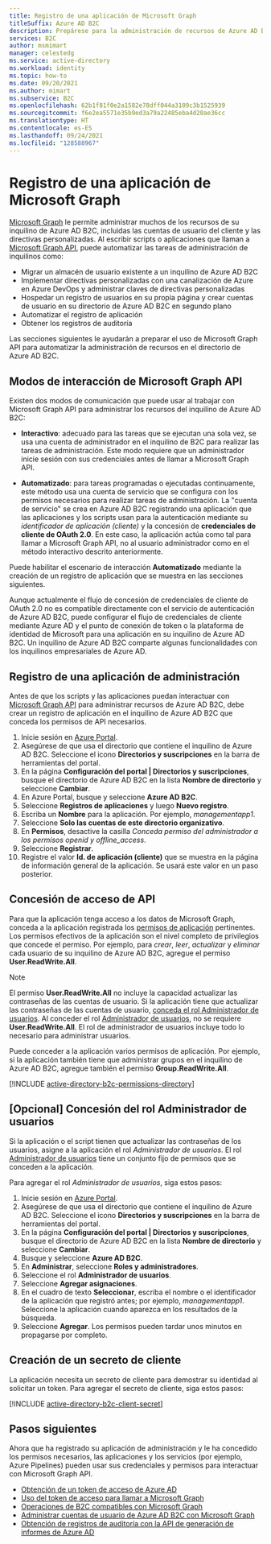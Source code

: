 ```yaml
---
title: Registro de una aplicación de Microsoft Graph
titleSuffix: Azure AD B2C
description: Prepárese para la administración de recursos de Azure AD B2C con Microsoft Graph mediante el registro de una aplicación que tenga concedidos los permisos de Graph API necesarios.
services: B2C
author: msmimart
manager: celestedg
ms.service: active-directory
ms.workload: identity
ms.topic: how-to
ms.date: 09/20/2021
ms.author: mimart
ms.subservice: B2C
ms.openlocfilehash: 62b1f81f0e2a1582e78dff044a3109c3b1525939
ms.sourcegitcommit: f6e2ea5571e35b9ed3a79a22485eba4d20ae36cc
ms.translationtype: HT
ms.contentlocale: es-ES
ms.lasthandoff: 09/24/2021
ms.locfileid: "128588967"
---
```

# <a name="register-a-microsoft-graph-application"></a>Registro de una aplicación de Microsoft Graph

[Microsoft Graph][ms-graph] le permite administrar muchos de los recursos de su inquilino de Azure AD B2C, incluidas las cuentas de usuario del cliente y las directivas personalizadas. Al escribir scripts o aplicaciones que llaman a [Microsoft Graph API][ms-graph-api], puede automatizar las tareas de administración de inquilinos como:

* Migrar un almacén de usuario existente a un inquilino de Azure AD B2C
* Implementar directivas personalizadas con una canalización de Azure en Azure DevOps y administrar claves de directivas personalizadas
* Hospedar un registro de usuarios en su propia página y crear cuentas de usuario en su directorio de Azure AD B2C en segundo plano
* Automatizar el registro de aplicación
* Obtener los registros de auditoría

Las secciones siguientes le ayudarán a preparar el uso de Microsoft Graph API para automatizar la administración de recursos en el directorio de Azure AD B2C.

## <a name="microsoft-graph-api-interaction-modes"></a>Modos de interacción de Microsoft Graph API

Existen dos modos de comunicación que puede usar al trabajar con Microsoft Graph API para administrar los recursos del inquilino de Azure AD B2C:

* **Interactivo**: adecuado para las tareas que se ejecutan una sola vez, se usa una cuenta de administrador en el inquilino de B2C para realizar las tareas de administración. Este modo requiere que un administrador inicie sesión con sus credenciales antes de llamar a Microsoft Graph API.

* **Automatizado**: para tareas programadas o ejecutadas continuamente, este método usa una cuenta de servicio que se configura con los permisos necesarios para realizar tareas de administración. La "cuenta de servicio" se crea en Azure AD B2C registrando una aplicación que las aplicaciones y los scripts usan para la autenticación mediante su *identificador de aplicación (cliente)* y la concesión de **credenciales de cliente de OAuth 2.0**. En este caso, la aplicación actúa como tal para llamar a Microsoft Graph API, no al usuario administrador como en el método interactivo descrito anteriormente.

Puede habilitar el escenario de interacción **Automatizado** mediante la creación de un registro de aplicación que se muestra en las secciones siguientes.

Aunque actualmente el flujo de concesión de credenciales de cliente de OAuth 2.0 no es compatible directamente con el servicio de autenticación de Azure AD B2C, puede configurar el flujo de credenciales de cliente mediante Azure AD y el punto de conexión de token o la plataforma de identidad de Microsoft para una aplicación en su inquilino de Azure AD B2C. Un inquilino de Azure AD B2C comparte algunas funcionalidades con los inquilinos empresariales de Azure AD.

## <a name="register-management-application"></a>Registro de una aplicación de administración

Antes de que los scripts y las aplicaciones puedan interactuar con [Microsoft Graph API][ms-graph-api] para administrar recursos de Azure AD B2C, debe crear un registro de aplicación en el inquilino de Azure AD B2C que conceda los permisos de API necesarios.

1. Inicie sesión en [Azure Portal](https://portal.azure.com).
1. Asegúrese de que usa el directorio que contiene el inquilino de Azure AD B2C. Seleccione el icono **Directorios y suscripciones** en la barra de herramientas del portal.
1. En la página **Configuración del portal | Directorios y suscripciones**, busque el directorio de Azure AD B2C en la lista **Nombre de directorio** y seleccione **Cambiar**.
1. En Azure Portal, busque y seleccione **Azure AD B2C**.
1. Seleccione **Registros de aplicaciones** y luego **Nuevo registro**.
1. Escriba un **Nombre** para la aplicación. Por ejemplo, *managementapp1*.
1. Seleccione **Solo las cuentas de este directorio organizativo**.
1. En **Permisos**, desactive la casilla *Conceda permiso del administrador a los permisos openid y offline_access*.
1. Seleccione **Registrar**.
1. Registre el valor **Id. de aplicación (cliente)** que se muestra en la página de información general de la aplicación. Se usará este valor en un paso posterior.

## <a name="grant-api-access"></a>Concesión de acceso de API

Para que la aplicación tenga acceso a los datos de Microsoft Graph, conceda a la aplicación registrada los [permisos de aplicación](/graph/permissions-reference) pertinentes. Los permisos efectivos de la aplicación son el nivel completo de privilegios que concede el permiso. Por ejemplo, para *crear*, *leer*, *actualizar* y *eliminar* cada usuario de su inquilino de Azure AD B2C, agregue el permiso **User.ReadWrite.All**. 

> [!NOTE]
> El permiso **User.ReadWrite.All** no incluye la capacidad actualizar las contraseñas de las cuentas de usuario. Si la aplicación tiene que actualizar las contraseñas de las cuentas de usuario, [conceda el rol Administrador de usuarios](#optional-grant-user-administrator-role). Al conceder el rol [Administrador de usuarios](../active-directory/roles/permissions-reference.md#user-administrator), no se requiere **User.ReadWrite.All**. El rol de administrador de usuarios incluye todo lo necesario para administrar usuarios.

Puede conceder a la aplicación varios permisos de aplicación. Por ejemplo, si la aplicación también tiene que administrar grupos en el inquilino de Azure AD B2C, agregue también el permiso **Group.ReadWrite.All**. 

[!INCLUDE [active-directory-b2c-permissions-directory](../../includes/active-directory-b2c-permissions-directory.md)]


## <a name="optional-grant-user-administrator-role"></a>[Opcional] Concesión del rol Administrador de usuarios

Si la aplicación o el script tienen que actualizar las contraseñas de los usuarios, asigne a la aplicación el rol *Administrador de usuarios*. El rol [Administrador de usuarios](../active-directory/roles/permissions-reference.md#user-administrator) tiene un conjunto fijo de permisos que se conceden a la aplicación. 

Para agregar el rol *Administrador de usuarios*, siga estos pasos:

1. Inicie sesión en [Azure Portal](https://portal.azure.com).
1. Asegúrese de que usa el directorio que contiene el inquilino de Azure AD B2C. Seleccione el icono **Directorios y suscripciones** en la barra de herramientas del portal.
1. En la página **Configuración del portal | Directorios y suscripciones**, busque el directorio de Azure AD B2C en la lista **Nombre de directorio** y seleccione **Cambiar**.
1. Busque y seleccione **Azure AD B2C**.
1. En **Administrar**, seleccione **Roles y administradores**.
1. Seleccione el rol **Administrador de usuarios**. 
1. Seleccione **Agregar asignaciones**.
1. En el cuadro de texto **Seleccionar**, escriba el nombre o el identificador de la aplicación que registró antes; por ejemplo, *managementapp1*. Seleccione la aplicación cuando aparezca en los resultados de la búsqueda.
1. Seleccione **Agregar**. Los permisos pueden tardar unos minutos en propagarse por completo.

## <a name="create-client-secret"></a>Creación de un secreto de cliente

La aplicación necesita un secreto de cliente para demostrar su identidad al solicitar un token. Para agregar el secreto de cliente, siga estos pasos:

[!INCLUDE [active-directory-b2c-client-secret](../../includes/active-directory-b2c-client-secret.md)]


## <a name="next-steps"></a>Pasos siguientes

Ahora que ha registrado su aplicación de administración y le ha concedido los permisos necesarios, las aplicaciones y los servicios (por ejemplo, Azure Pipelines) pueden usar sus credenciales y permisos para interactuar con Microsoft Graph API. 

* [Obtención de un token de acceso de Azure AD](/graph/auth-v2-service#4-get-an-access-token)
* [Uso del token de acceso para llamar a Microsoft Graph](/graph/auth-v2-service#4-get-an-access-token)
* [Operaciones de B2C compatibles con Microsoft Graph](microsoft-graph-operations.md)
* [Administrar cuentas de usuario de Azure AD B2C con Microsoft Graph](microsoft-graph-operations.md)
* [Obtención de registros de auditoría con la API de generación de informes de Azure AD](view-audit-logs.md#get-audit-logs-with-the-azure-ad-reporting-api)

<!-- LINKS -->
[ms-graph]: /graph/
[ms-graph-api]: /graph/api/overview